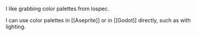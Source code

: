 I like grabbing color palettes from lospec.

I can use color palettes in [[Aseprite]] or in [[Godot]] directly, such as with lighting.